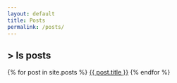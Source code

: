 ```yaml
---
layout: default
title: Posts
permalink: /posts/
---
```

## > ls posts

  {% for post in site.posts %}
      <a href="{{ post.url }}">{{ post.title }}</a>
  {% endfor %}


